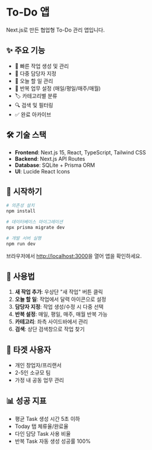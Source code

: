 # To-Do 앱

Next.js로 만든 협업형 To-Do 관리 앱입니다.

## ✨ 주요 기능

- 📝 빠른 작업 생성 및 관리
- 👥 다중 담당자 지정
- 📅 오늘 할 일 관리
- 🔄 반복 업무 설정 (매일/평일/매주/매월)
- 🏷️ 카테고리별 분류
- 🔍 검색 및 필터링
- ✅ 완료 아카이브

## 🛠️ 기술 스택

- **Frontend**: Next.js 15, React, TypeScript, Tailwind CSS
- **Backend**: Next.js API Routes
- **Database**: SQLite + Prisma ORM
- **UI**: Lucide React Icons

## 🚀 시작하기

```bash
# 의존성 설치
npm install

# 데이터베이스 마이그레이션
npx prisma migrate dev

# 개발 서버 실행
npm run dev
```

브라우저에서 [http://localhost:3000](http://localhost:3000)을 열어 앱을 확인하세요.

## 📱 사용법

1. **새 작업 추가**: 우상단 "새 작업" 버튼 클릭
2. **오늘 할 일**: 작업에서 달력 아이콘으로 설정
3. **담당자 지정**: 작업 생성/수정 시 다중 선택
4. **반복 설정**: 매일, 평일, 매주, 매월 반복 가능
5. **카테고리**: 좌측 사이드바에서 관리
6. **검색**: 상단 검색창으로 작업 찾기

## 🎯 타겟 사용자

- 개인 창업자/프리랜서
- 2-5인 소규모 팀
- 가정 내 공동 업무 관리

## 📊 성공 지표

- 평균 Task 생성 시간 5초 이하
- Today 탭 체류율/완료율
- 다인 담당 Task 사용 비율
- 반복 Task 자동 생성 성공률 100%
